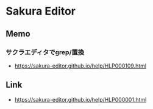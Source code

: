 # Sakura Editor
## Memo
### サクラエディタでgrep/置換
- https://sakura-editor.github.io/help/HLP000109.html
## Link
- https://sakura-editor.github.io/help/HLP000001.html
